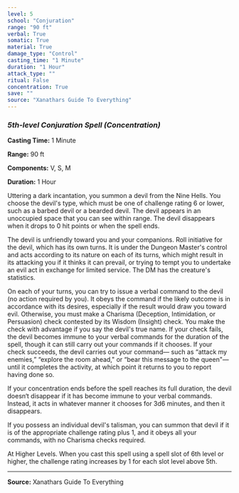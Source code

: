 ```yaml
---
level: 5
school: "Conjuration"
range: "90 ft"
verbal: True
somatic: True
material: True
damage_type: "Control"
casting_time: "1 Minute"
duration: "1 Hour"
attack_type: ""
ritual: False
concentration: True
save: ""
source: "Xanathars Guide To Everything"
---
```


### *5th-level Conjuration Spell* *(Concentration)*

**Casting Time:** 1 Minute

**Range:** 90 ft

**Components:** V, S, M

**Duration:** 1 Hour

Uttering a dark incantation, you summon a devil from the Nine Hells. You choose the devil's type, which must be one of challenge rating 6 or lower, such as a barbed devil or a bearded devil. The devil appears in an unoccupied space that you can see within range. The devil disappears when it drops to 0 hit points or when the spell ends.
 
 The devil is unfriendly toward you and your companions. Roll initiative for the devil, which has its own turns. It is under the Dungeon Master's control and acts according to its nature on each of its turns, which might result in its attacking you if it thinks it can prevail, or trying to tempt you to undertake an evil act in exchange for limited service. The DM has the creature's statistics.
 
 On each of your turns, you can try to issue a verbal command to the devil (no action required by you). It obeys the command if the likely outcome is in accordance with its desires, especially if the result would draw you toward evil. Otherwise, you must make a Charisma (Deception, Intimidation, or Persuasion) check contested by its Wisdom (Insight) check. You make the check with advantage if you say the devil's true name. If your check fails, the devil becomes immune to your verbal commands for the duration of the spell, though it can still carry out your commands if it chooses. If your check succeeds, the devil carries out your command— such as “attack my enemies,” “explore the room ahead," or “bear this message to the queen"—until it completes the activity, at which point it returns to you to report having done so.
 
 If your concentration ends before the spell reaches its full duration, the devil doesn‘t disappear if it has become immune to your verbal commands. Instead, it acts in whatever manner it chooses for 3d6 minutes, and then it disappears.
 
 If you possess an individual devil's talisman, you can summon that devil if it is of the appropriate challenge rating plus 1, and it obeys all your commands, with no Charisma checks required.
 
 At Higher Levels. When you cast this spell using a spell slot of 6th level or higher, the challenge rating increases by 1 for each slot level above 5th.

---
**Source:** Xanathars Guide To Everything
